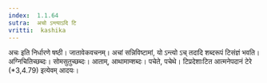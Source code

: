 ```yaml
---
index:  1.1.64
sutra:  अचो ऽन्त्याऽदि टि
vritti:  kashika 
---
```


अचः इति निर्धारणे षष्ठी। जातावेकवचनम्। अचां सन्निविष्टामां, यो ऽन्त्यो ऽच् तदादि शब्दरूपं टिसंज्ञं भवति। अग्निचितिच्छब्दः। सोमसुतुच्छब्दः। आताम्, आथामाम्शब्दः। पचेते, पचेथे। टिप्रदेशाःटित आत्मनेपदानं टेरे (*3,4.79) इत्येवम् आदयः।


